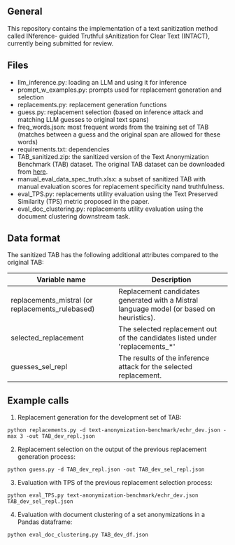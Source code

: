 ## General

This repository contains the implementation of a text sanitization method called INference-
guided Truthful sAnitization for Clear Text (INTACT), currently being submitted for review. 

## Files

- llm_inference.py: loading an LLM and using it for inference
- prompt_w_examples.py: prompts used for replacement generation and selection 
- replacements.py: replacement generation functions
- guess.py: replacement selection (based on inference attack and matching LLM guesses to original text spans)
- freq_words.json: most frequent words from the training set of TAB (matches between a guess and the original span are allowed for these words)
- requirements.txt: dependencies
- TAB_sanitized.zip: the sanitized version of the Text Anonymization Benchmark (TAB) dataset. The original TAB dataset can be downloaded from [here](https://github.com/NorskRegnesentral/text-anonymization-benchmark).
- manual_eval_data_spec_truth.xlsx: a subset of sanitized TAB with manual evaluation scores for replacement specificity nand truthfulness.
- eval_TPS.py: replacements utility evaluation using the Text Preserved Similarity (TPS) metric proposed in the paper.
- eval_doc_clustering.py: replacements utility evaluation using the document clustering downstream task.

## Data format

The sanitized TAB has the following additional attributes compared to the original TAB:

| Variable name      | Description       |
|----------------|----------------|
| replacements_mistral (or replacements_rulebased)  | Replacement candidates generated with a Mistral language model (or based on heuristics).  |
| selected_replacement  | The selected replacement out of the candidates listed under 'replacements_*'  |
| guesses_sel_repl  | The results of the inference attack for the selected replacement.  |

## Example calls 

1) Replacement generation for the development set of TAB: 

```{python}
python replacements.py -d text-anonymization-benchmark/echr_dev.json -max 3 -out TAB_dev_repl.json 
```

2) Replacement selection on the output of the previous replacement generation process:

```{python}
python guess.py -d TAB_dev_repl.json -out TAB_dev_sel_repl.json
```

3) Evaluation with TPS of the previous replacement selection process:

```{python}
python eval_TPS.py text-anonymization-benchmark/echr_dev.json TAB_dev_sel_repl.json
```

4) Evaluation with document clustering of a set anonymizations in a Pandas dataframe:
```{python}
python eval_doc_clustering.py TAB_dev_df.json
```
